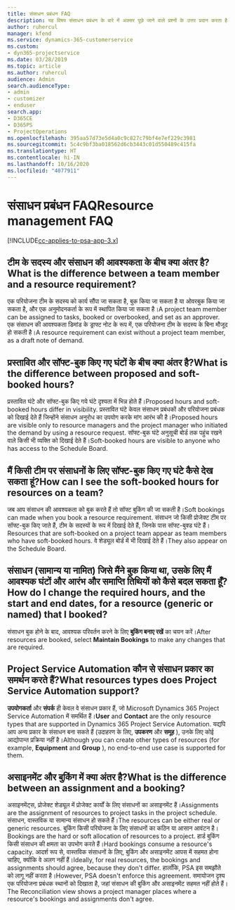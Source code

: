 ```yaml
---
title: संसाधन प्रबंधन FAQ
description: यह विषय संसाधन प्रबंधन के बारे में अक्सर पूछे जाने वाले प्रश्नों के उत्तर प्रदान करता है।
author: ruhercul
manager: kfend
ms.service: dynamics-365-customerservice
ms.custom:
- dyn365-projectservice
ms.date: 03/28/2019
ms.topic: article
ms.author: ruhercul
audience: Admin
search.audienceType:
- admin
- customizer
- enduser
search.app:
- D365CE
- D365PS
- ProjectOperations
ms.openlocfilehash: 395aa57d73e5d4a0c9c827c79bf4e7ef229c3981
ms.sourcegitcommit: 5c4c9bf3ba018562d6cb3443c01d550489c415fa
ms.translationtype: HT
ms.contentlocale: hi-IN
ms.lasthandoff: 10/16/2020
ms.locfileid: "4077911"
---
```

# <a name="resource-management-faq"></a><span data-ttu-id="76027-103">संसाधन प्रबंधन FAQ</span><span class="sxs-lookup"><span data-stu-id="76027-103">Resource management FAQ</span></span>

[!INCLUDE[cc-applies-to-psa-app-3.x](../includes/cc-applies-to-psa-app-3x.md)]

## <a name="what-is-the-difference-between-a-team-member-and-a-resource-requirement"></a><span data-ttu-id="76027-104">टीम के सदस्य और संसाधन की आवश्यकता के बीच क्या अंतर है?</span><span class="sxs-lookup"><span data-stu-id="76027-104">What is the difference between a team member and a resource requirement?</span></span>

<span data-ttu-id="76027-105">एक परियोजना टीम के सदस्य को कार्य सौंपा जा सकता है, बुक किया जा सकता है या ओवरबुक किया जा सकता है, और एक अनुमोदनकर्ता के रूप में स्थापित किया जा सकता है।</span><span class="sxs-lookup"><span data-stu-id="76027-105">A project team member can be assigned to tasks, booked or overbooked, and set as an approver.</span></span> <span data-ttu-id="76027-106">एक संसाधन की आवश्यकता डिमांड के ड्राफ्ट नोट के रूप में, एक परियोजना टीम के सदस्य के बिना मौजूद हो सकती है।</span><span class="sxs-lookup"><span data-stu-id="76027-106">A resource requirement can exist without a project team member, as a draft note of demand.</span></span> 

## <a name="what-is-the-difference-between-proposed-and-soft-booked-hours"></a><span data-ttu-id="76027-107">प्रस्तावित और सॉफ्ट-बुक किए गए घंटों के बीच क्या अंतर है?</span><span class="sxs-lookup"><span data-stu-id="76027-107">What is the difference between proposed and soft-booked hours?</span></span>

<span data-ttu-id="76027-108">प्रस्तावित घंटे और सॉफ्ट-बुक किए गये घंटे दृश्यता में भिन्न होते हैं।</span><span class="sxs-lookup"><span data-stu-id="76027-108">Proposed hours and soft-booked hours differ in visibility.</span></span> <span data-ttu-id="76027-109">प्रस्तावित घंटे केवल संसाधन प्रबंधकों और परियोजना प्रबंधक को दिखाई देते हैं जिन्होंने संसाधन अनुरोध का उपयोग करके मांग आरंभ की है।</span><span class="sxs-lookup"><span data-stu-id="76027-109">Proposed hours are visible only to resource managers and the project manager who initiated the demand by using a resource request.</span></span> <span data-ttu-id="76027-110">सॉफ्ट-बुक घंटे अनुसूची बोर्ड तक पहुंच रखने वाले किसी भी व्यक्ति को दिखाई देते हैं।</span><span class="sxs-lookup"><span data-stu-id="76027-110">Soft-booked hours are visible to anyone who has access to the Schedule Board.</span></span>

## <a name="how-can-i-see-the-soft-booked-hours-for-resources-on-a-team"></a><span data-ttu-id="76027-111">मैं किसी टीम पर संसाधनों के लिए सॉफ्ट-बुक किए गए घंटे कैसे देख सकता हूं?</span><span class="sxs-lookup"><span data-stu-id="76027-111">How can I see the soft-booked hours for resources on a team?</span></span>

<span data-ttu-id="76027-112">जब आप संसाधन की आवश्यकता को बुक करते हैं तो सॉफ्ट बुकिंग की जा सकती है।</span><span class="sxs-lookup"><span data-stu-id="76027-112">Soft bookings can made when you book a resource requirement.</span></span> <span data-ttu-id="76027-113">संसाधन जो किसी प्रोजेक्ट टीम पर सॉफ्ट-बुक किए जाते हैं, टीम के सदस्यों के रूप में दिखाई देते हैं, जिनके पास सॉफ्ट-बुक्ड घंटे हैं।</span><span class="sxs-lookup"><span data-stu-id="76027-113">Resources that are soft-booked on a project team appear as team members who have soft-booked hours.</span></span> <span data-ttu-id="76027-114">वे शेड्यूल बोर्ड में भी दिखाई देते हैं।</span><span class="sxs-lookup"><span data-stu-id="76027-114">They also appear on the Schedule Board.</span></span>

## <a name="how-do-i-change-the-required-hours-and-the-start-and-end-dates-for-a-resource-generic-or-named-that-i-booked"></a><span data-ttu-id="76027-115">संसाधन (सामान्य या नामित) जिसे मैंने बुक किया था, उसके लिए मैं आवश्यक घंटों और आरंभ और समाप्ति तिथियों को कैसे बदल सकता हूँ?</span><span class="sxs-lookup"><span data-stu-id="76027-115">How do I change the required hours, and the start and end dates, for a resource (generic or named) that I booked?</span></span>

<span data-ttu-id="76027-116">संसाधन बुक होने के बाद, आवश्यक परिवर्तन करने के लिए **बुकिंग बनाए रखें** का चयन करें।</span><span class="sxs-lookup"><span data-stu-id="76027-116">After resources are booked, select **Maintain Bookings** to make any changes that are required.</span></span>

## <a name="what-resources-types-does-project-service-automation-support"></a><span data-ttu-id="76027-117">Project Service Automation कौन से संसाधन प्रकार का समर्थन करते हैं?</span><span class="sxs-lookup"><span data-stu-id="76027-117">What resources types does Project Service Automation support?</span></span>

<span data-ttu-id="76027-118">**उपयोगकर्ता** और **संपर्क** ही केवल वे संसाधन प्रकार हैं, जो Microsoft Dynamics 365 Project Service Automation में समर्थित हैं।</span><span class="sxs-lookup"><span data-stu-id="76027-118">**User** and **Contact** are the only resource types that are supported in Dynamics 365 Project Service Automation.</span></span> <span data-ttu-id="76027-119">यद्यपि आप अन्य प्रकार के संसाधन बना सकते हैं (उदाहरण के लिए, **उपकरण** और **समूह** ), उनके लिए कोई आद्योपान्त प्रक्रिया नहीं है।</span><span class="sxs-lookup"><span data-stu-id="76027-119">Although you can create other types of resources (for example, **Equipment** and **Group** ), no end-to-end use case is supported for them.</span></span>

## <a name="what-is-the-difference-between-an-assignment-and-a-booking"></a><span data-ttu-id="76027-120">असाइनमेंट और बुकिंग में क्या अंतर है?</span><span class="sxs-lookup"><span data-stu-id="76027-120">What is the difference between an assignment and a booking?</span></span>

<span data-ttu-id="76027-121">असाइनमेंट्स, प्रोजेक्ट शेड्यूल में प्रोजेक्ट कार्यों के लिए संसाधनों का असाइनमेंट हैं।</span><span class="sxs-lookup"><span data-stu-id="76027-121">Assignments are the assignment of resources to project tasks in the project schedule.</span></span> <span data-ttu-id="76027-122">संसाधन, वास्तविक या सामान्य संसाधन हो सकते हैं।</span><span class="sxs-lookup"><span data-stu-id="76027-122">The resources can be either real or generic resources.</span></span> <span data-ttu-id="76027-123">बुकिंग किसी परियोजना के लिए संसाधनों का कठिन या आसान आवंटन है।</span><span class="sxs-lookup"><span data-stu-id="76027-123">Bookings are the hard or soft allocation of resources to a project.</span></span> <span data-ttu-id="76027-124">हार्ड बुकिंग किसी संसाधन की क्षमता का उपभोग करते हैं।</span><span class="sxs-lookup"><span data-stu-id="76027-124">Hard bookings consume a resource's capacity.</span></span> <span data-ttu-id="76027-125">आदर्श रूप से, वास्तविक संसाधनों के लिए, बुकिंग और असाइनमेंट आपस में सहमत होना चाहिए, क्योंकि वे अलग नहीं हैं।</span><span class="sxs-lookup"><span data-stu-id="76027-125">Ideally, for real resources, the bookings and assignments should agree, because they don't differ.</span></span> <span data-ttu-id="76027-126">हालाँकि, PSA इस समझौते को लागू नहीं करता है।</span><span class="sxs-lookup"><span data-stu-id="76027-126">However, PSA doesn't enforce this agreement.</span></span> <span data-ttu-id="76027-127">समायोजन दृश्य एक परियोजना प्रबंधक स्थानों को दिखाता है, जहां संसाधन की बुकिंग और असाइनमेंट सहमत नहीं होते हैं।</span><span class="sxs-lookup"><span data-stu-id="76027-127">The Reconciliation view shows a project manager places where a resource's bookings and assignments don't agree.</span></span>
